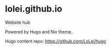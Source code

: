 # lolei.github.io
Website hub

Powered by Hugo and Nix theme.

Hugo content repo: https://github.com/LoLei/hugo
